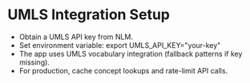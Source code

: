 # UMLS Integration Setup

- Obtain a UMLS API key from NLM.
- Set environment variable: export UMLS_API_KEY="your-key"
- The app uses UMLS vocabulary integration (fallback patterns if key missing).
- For production, cache concept lookups and rate-limit API calls.
